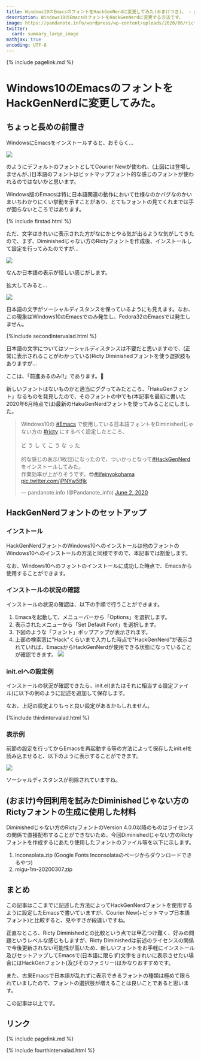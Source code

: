 ```yaml
---
title: Windows10のEmacsのフォントをHackGenNerdに変更してみた(おまけつき)。 - panda大学習帳外伝
description: Windows10のEmacsのフォントをHackGenNerdに変更する方法です。
image: https://pandanote.info/wordpress/wp-content/uploads/2020/06/ricty_from_scratch_scene6.png
twitter:
  card: summary_large_image
mathjax: true
encoding: UTF-8
---
```

{% include pagelink.md %}
# Windows10のEmacsのフォントをHackGenNerdに変更してみた。
## ちょっと長めの前置き
WindowsにEmacsをインストールすると、おそらく…

<a href="https://pandanote.info/?attachment_id=6331"><img src="https://pandanote.info/wordpress/wp-content/uploads/2020/06/ricty_from_scratch_scene4.png"/></a>

のようにデフォルトのフォントとしてCourier Newが使われ、(上図には登場しませんが、)日本語のフォントはビットマップフォント的な感じのフォントが使われるのではないかと思います。

Windows版のEmacsは特に日本語関連の動作において仕様なのかバグなのかいまいちわかりにくい挙動を示すことがあり、とてもフォントの見てくれまでは手が回らないところではあります。

{% include firstad.html %}

ただ、文字はきれいに表示された方がなにかとやる気が出るような気がしてきたので、まず、Diminishedじゃない方のRictyフォントを作成後、インストールして設定を行ってみたのですが…

<a href="https://pandanote.info/?attachment_id=6332"><img src="https://pandanote.info/wordpress/wp-content/uploads/2020/06/ricty_from_scratch_scene5.png"/></a>

なんか日本語の表示が怪しい感じがします。

拡大してみると…

<a href="https://pandanote.info/?attachment_id=6333"><img src="https://pandanote.info/wordpress/wp-content/uploads/2020/06/ricty_from_scratch_scene5a.png"/></a>

日本語の文字がソーシャルディスタンスを保っているようにも見えます。なお、この現象はWindows10のEmacsでのみ発生し、Fedora32のEmacsでは発生しません。

{%include secondintervalad.html %}

日本語の文字についてはソーシャルディスタンスは不要だと思いますので、(正常に表示されることがわかっている)Ricty Diminishedフォントを使う選択肢もありますが…

ここは、「前進あるのみ!!」であります。&#x1f43c;

新しいフォントはないものかと適当にググってみたところ、「HakuGenフォント」なるものを発見したので、そのフォントの中でも(本記事を最初に書いた2020年6月時点では)最新のHakuGenNerdフォントを使ってみることにしました。

<blockquote class="twitter-tweet"><p lang="ja" dir="ltr">Windows10の <a href="https://twitter.com/hashtag/Emacs?src=hash&amp;ref_src=twsrc%5Etfw">#Emacs</a> で使用している日本語フォントをDiminishedじゃない方の <a href="https://twitter.com/hashtag/ricty?src=hash&amp;ref_src=twsrc%5Etfw">#ricty</a> にするべく設定したところ、<br><br>ど う し て こ う な っ た<br><br>的な感じの表示(1枚目)になったので、ついかっとなって<a href="https://twitter.com/hashtag/HackGenNerd?src=hash&amp;ref_src=twsrc%5Etfw">#HackGenNerd</a> をインストールしてみた。<br>作業効率が上がりそうです。😎<a href="https://twitter.com/hashtag/lifeinyokohama?src=hash&amp;ref_src=twsrc%5Etfw">#lifeinyokohama</a> <a href="https://t.co/jPNYw5tfjk">pic.twitter.com/jPNYw5tfjk</a></p>&mdash; pandanote.info (@Pandanote_info) <a href="https://twitter.com/Pandanote_info/status/1267967011482529792?ref_src=twsrc%5Etfw">June 2, 2020</a></blockquote> <script async src="https://platform.twitter.com/widgets.js" charset="utf-8"></script>

## HackGenNerdフォントのセットアップ
### インストール
HackGenNerdフォントのWindows10へのインストールは他のフォントのWindows10へのインストールの方法と同様ですので、本記事では割愛します。

なお、Windows10へのフォントのインストールに成功した時点で、Emacsから使用することができます。
### インストールの状況の確認
インストールの状況の確認は、以下の手順で行うことができます。
1. Emacsを起動して、メニューバーから「Options」を選択します。
1. 表示されたメニューから「Set Default Font」を選択します。
1. 下図のような「フォント」ポップアップが表示されます。
1. 上部の検索窓に"Hack"くらいまで入力した時点で"HackGenNerd"が表示されていれば、EmacsからHackGenNerdが使用できる状態になっていることが確認できます。
<a href="https://pandanote.info/?attachment_id=6334"><img src="https://pandanote.info/wordpress/wp-content/uploads/2020/06/ricty_from_scratch_scene7.png"/></a>
### init.elへの設定例
インストールの状況が確認できたら、init.el(またはそれに相当する設定ファイル)に以下の例のように記述を追加して保存します。

<script src="https://gist.github.com/pandanote-info/7a0c4a7380083a683d7a4538f03e95d1.js"></script>

なお、上記の設定よりもっと良い設定があるかもしれません。

{%include thirdintervalad.html %}

### 表示例
前節の設定を行ってからEmacsを再起動する等の方法によって保存したinit.elを読み込ませると、以下のように表示することができます。

<a href="https://pandanote.info/?attachment_id=6335"><img src="https://pandanote.info/wordpress/wp-content/uploads/2020/06/ricty_from_scratch_scene6.png"/></a>

ソーシャルディスタンスが削除されていますね。
## (おまけ)今回利用を試みたDiminishedじゃない方のRictyフォントの生成に使用した材料
Diminishedじゃない方のRictyフォントのVersion 4.0.0以降のものはライセンスの関係で直接配布することができないため、今回Diminishedじゃない方のRictyフォントを作成するにあたり使用したフォントのファイル等を以下に示します。
1. Inconsolata.zip (Google Fonts Inconsolataのページからダウンロードできるやつ)
1. migu-1m-20200307.zip
## まとめ
この記事はここまでに記述した方法によってHackGenNerdフォントを使用するように設定したEmacsで書いていますが、Courier New(+ビットマップ日本語フォント)と比較すると、見やすさが段違いですね。

正直なところ、Ricty Diminishedとの比較という点では甲乙つけ難く、好みの問題というレベルな感じもしますが、Ricty Diminishedは前述のライセンスの関係で今後更新されない可能性が高いため、新しいフォントをお手軽にインストール及びセットアップしてEmacsで(日本語に限らず)文字をきれいに表示させたい場合にはHackGenフォント(及びそのファミリー)はかなりおすすめです。

また、古来Emacsで日本語が乱れずに表示できるフォントの種類は極めて限られていましたので、フォントの選択肢が増えることは良いことであると思います。

この記事は以上です。
## リンク
{% include pagelink.md %}

{% include fourthintervalad.html %}
